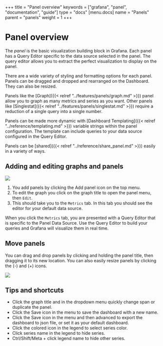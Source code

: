 +++
title = "Panel overview"
keywords = ["grafana", "panel", "documentation", "guide"]
type = "docs"
[menu.docs]
name = "Panels"
parent = "panels"
weight = 1
+++

# Panel overview

The *panel* is the basic visualization building block in Grafana. Each panel has a Query Editor specific to the data source selected in the panel. The query editor allows you to extract the perfect visualization to display on the panel.

There are a wide variety of styling and formatting options for each panel. Panels can be dragged and dropped and rearranged on the Dashboard. They can also be resized.

Panels like the [Graph]({{< relref "../features/panels/graph.md" >}}) panel allow you to graph as many metrics and series as you want. Other panels like [Singlestat]({{< relref "../features/panels/singlestat.md" >}}) require a reduction of a single query into a single number.

Panels can be made more dynamic with [Dashboard Templating]({{< relref "../reference/templating.md" >}}) variable strings within the panel configuration. The template can include queries to your data source configured in the Query Editor.

Panels can be [shared]({{< relref "../reference/share_panel.md" >}}) easily in a variety of ways.

## Adding and editing graphs and panels

![](/img/docs/v45/metrics_tab.png)

1. You add panels by clicking the Add panel icon on the top menu.
1. To edit the graph you click on the graph title to open the panel menu, then `Edit`.
1. This should take you to the `Metrics` tab. In this tab you should see the editor for your default data source.

When you click the `Metrics` tab, you are presented with a Query Editor that is specific to the Panel Data Source. Use the Query Editor to build your queries and Grafana will visualize them in real time.

## Move panels

You can drag and drop panels by clicking and holding the panel title, then dragging it to its new location. You can also easily resize panels by clicking the (-) and (+) icons.

![](/img/docs/animated_gifs/drag_drop.gif)

## Tips and shortcuts

* Click the graph title and in the dropdown menu quickly change span or duplicate the panel.
* Click the Save icon in the menu to save the dashboard with a new name.
* Click the Save icon in the menu and then advanced to export the dashboard to json file, or set it as your default dashboard.
* Click the colored icon in the legend to select series color.
* Click series name in the legend to hide series.
* Ctrl/Shift/Meta + click legend name to hide other series.